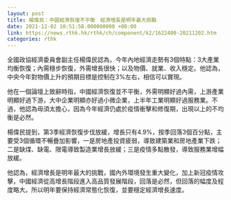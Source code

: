 ```yaml
---
layout: post
title: 楊偉民：中國經濟恢復不平衡　經濟增長是明年最大挑戰
date: 2021-12-02 10:51:58.000000000 +08:00
link: https://news.rthk.hk/rthk/ch/component/k2/1622400-20211202.htm
categories: rthk
---
```


全國政協經濟委員會副主任楊偉民認為，今年內地經濟走勢有3個特點：3大產業均衡恢復；內需穩步恢復，外需增長很快；以及物價、就業、收入穩定。他認為，中央今年對物價上升的預期目標是控制在3%左右，相信可以實現。

他在一個論壇上致辭時指，中國經濟恢復並不平衡，外需明顯好過內需，上游產業明顯好過下游，大中企業明顯亦好過小微企業，上半年工業明顯好過服務業。不過，他認為毋須太擔心，因為今年經濟仍處於疫情衝擊和修復期，出現以上的不均衡是必然。

楊偉民提到，第3季經濟恢復步伐放緩，增長只有4.9%，按季回落3個百分點，主要受3個循環不暢疊加影響，一是房地產投資疲弱，導致建築業和房地產業下跌；二是缺煤、缺電、限電導致製造業增長放緩；三是疫情多點散發，導致服務業增幅放緩。

他認為，經濟增長是明年最大的挑戰，國內外環境發生重大變化，加上新冠疫情攻擊，中國經濟從高增長階段進入高品質發展階段，回落是必然，但回落的幅度及程度略大。所以明年要保持經濟常態化恢復，並要穩定經濟增長速度。
